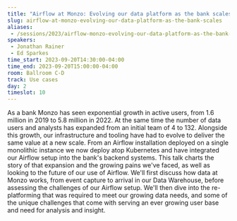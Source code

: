 ```yaml
---
title: "Airflow at Monzo: Evolving our data platform as the bank scales"
slug: airflow-at-monzo-evolving-our-data-platform-as-the-bank-scales
aliases:
 - /sessions/2023/airflow-monzo-evolving-our-data-platform-as-the-bank-scales
speakers:
 - Jonathan Rainer
 - Ed Sparkes
time_start: 2023-09-20T14:30:00-04:00
time_end: 2023-09-20T15:00:00-04:00
room: Ballroom C-D
track: Use cases
day: 2
timeslot: 10
---
```


As a bank Monzo has seen exponential growth in active users, from 1.6 million in 2019 to 5.8 million in 2022. At the same time the number of data users and analysts has expanded from an initial team of 4 to 132. Alongside this growth, our infrastructure and tooling have had to evolve to deliver the same value at a new scale. From an Airflow installation deployed on a single monolithic instance we now deploy atop Kubernetes and have integrated our Airflow setup into the bank's backend systems. This talk charts the story of that expansion and the growing pains we've faced, as well as looking to the future of our use of Airflow. We'll first discuss how data at Monzo works, from event capture to arrival in our Data Warehouse, before assessing the challenges of our Airflow setup. We'll then dive into the re-platforming that was required to meet our growing data needs, and some of the unique challenges that come with serving an ever growing user base and need for analysis and insight.